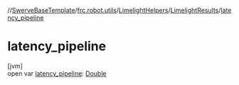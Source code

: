 //[SwerveBaseTemplate](../../../../index.md)/[frc.robot.utils](../../index.md)/[LimelightHelpers](../index.md)/[LimelightResults](index.md)/[latency_pipeline](latency_pipeline.md)

# latency_pipeline

[jvm]\
open var [latency_pipeline](latency_pipeline.md): [Double](https://kotlinlang.org/api/latest/jvm/stdlib/kotlin/-double/index.html)
